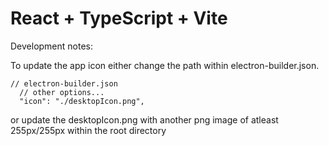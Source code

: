 # React + TypeScript + Vite

Development notes:

To update the app icon either change the path within electron-builder.json.

```
// electron-builder.json
  // other options...
  "icon": "./desktopIcon.png",
```

or update the desktopIcon.png with another png image of atleast 255px/255px within the root directory
